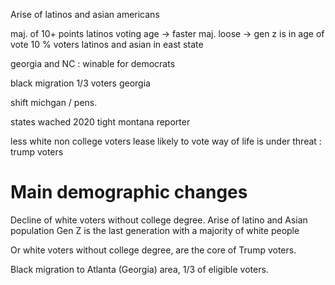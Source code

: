 Arise of latinos and asian americans

maj. of 10+ points
latinos voting age -> faster 
maj. loose -> gen z is in age of vote
10 % voters latinos and asian in east state

georgia and NC : winable for democrats


black migration 1/3 voters georgia

shift michgan / pens. 


states wached 2020 tight
montana reporter


less white non college voters lease likely to vote
way of life is under threat : trump voters


# Main demographic changes
Decline of white voters without college degree. 
Arise of latino and Asian population
Gen Z is the last generation with a majority of white people

Or white voters without college degree, are the core of Trump voters.

Black migration to Atlanta (Georgia) area, 1/3 of eligible voters. 

